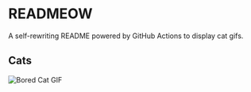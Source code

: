# READMEOW

A self-rewriting README powered by GitHub Actions to display cat gifs.

## Cats

![Bored Cat GIF](https://media2.giphy.com/media/mlvseq9yvZhba/200.gif?cid=9acd02daqnjxrcdwixepodn80xpn3uds5hsyrnxgcw2cr97y&ep=v1_gifs_search&rid=200.gif&ct=g)
